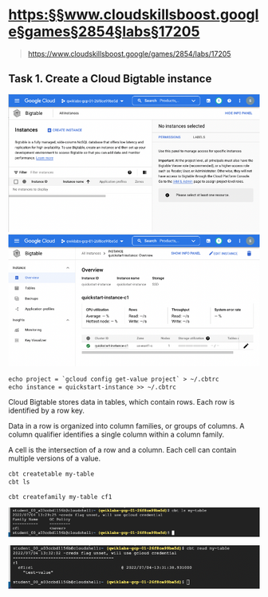
# <https:§§www.cloudskillsboost.google§games§2854§labs§17205>
> <https://www.cloudskillsboost.google/games/2854/labs/17205>
        
## Task 1. Create a Cloud Bigtable instance
![](2022-07-04-15-26-16.png)
![](2022-07-04-15-27-24.png)
```
echo project = `gcloud config get-value project` > ~/.cbtrc
echo instance = quickstart-instance >> ~/.cbtrc
```

Cloud Bigtable stores data in tables, which contain rows. Each row is identified by a row key.

Data in a row is organized into column families, or groups of columns. A column qualifier identifies a single column within a column family.

A cell is the intersection of a row and a column. Each cell can contain multiple versions of a value.

```
cbt createtable my-table
cbt ls
```
```
cbt createfamily my-table cf1
```
![](2022-07-04-15-29-34.png)

![](2022-07-04-15-32-53.png)


